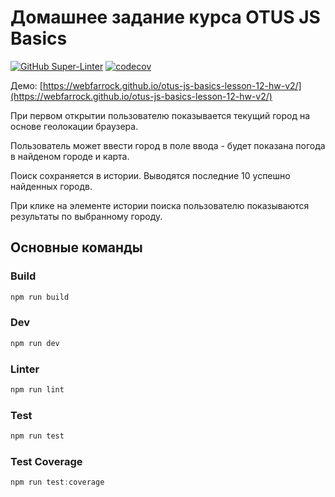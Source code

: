 # Домашнее задание курса OTUS JS Basics

[![GitHub Super-Linter](https://github.com/webFarrock/otus-js-basics-lesson-12-hw-v2/workflows/sanity-check/badge.svg)](https://github.com/marketplace/actions/super-linter)
[![codecov](https://codecov.io/gh/webFarrock/otus-js-basics-lesson-12-hw-v2/branch/task/graph/badge.svg?token=Z1T1I4KL8Y)](https://codecov.io/gh/webFarrock/otus-js-basics-lesson-12-hw-v2)

Демо: [https://webfarrock.github.io/otus-js-basics-lesson-12-hw-v2/](https://webfarrock.github.io/otus-js-basics-lesson-12-hw-v2/)

При первом открытии пользователю показывается текущий город на основе геолокации браузера.

Пользователь может ввести город в поле ввода - будет показана погода в найденом городе и карта.

Поиск сохраняется в истории. Выводятся последние 10 успешно найденных городв.

При клике на элементе истории поиска пользователю показываются результаты по выбранному городу.

## Основные команды
### Build
```js
npm run build
```

### Dev
```js
npm run dev
```
### Linter
```js
npm run lint
```
### Test
```js
npm run test
```
### Test Coverage
```js
npm run test:coverage
```
